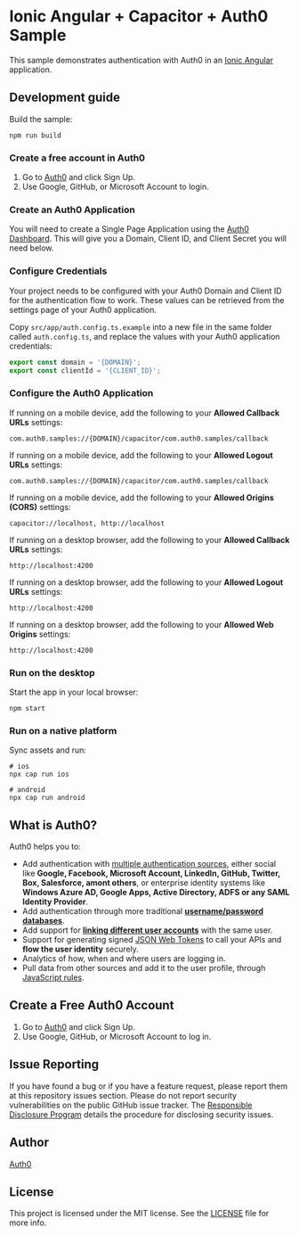# Ionic Angular + Capacitor + Auth0 Sample

This sample demonstrates authentication with Auth0 in an [Ionic Angular](https://ionicframework.com/docs/angular/overview) application.

## Development guide

Build the sample:

```
npm run build
```

### Create a free account in Auth0

1. Go to [Auth0](https://auth0.com) and click Sign Up.
2. Use Google, GitHub, or Microsoft Account to login.

### Create an Auth0 Application

You will need to create a Single Page Application using the [Auth0 Dashboard](https://manage.auth0.com). This will give you a Domain, Client ID, and Client Secret you will need below.

### Configure Credentials

Your project needs to be configured with your Auth0 Domain and Client ID for the authentication flow to work. These values can be retrieved from the settings page of your Auth0 application.

Copy `src/app/auth.config.ts.example` into a new file in the same folder called `auth.config.ts`, and replace the values with your Auth0 application credentials:

```js
export const domain = '{DOMAIN}';
export const clientId = '{CLIENT_ID}';
```

### Configure the Auth0 Application

If running on a mobile device, add the following to your **Allowed Callback URLs** settings:

```text
com.auth0.samples://{DOMAIN}/capacitor/com.auth0.samples/callback
```

If running on a mobile device, add the following to your **Allowed Logout URLs** settings:

```text
com.auth0.samples://{DOMAIN}/capacitor/com.auth0.samples/callback
```

If running on a mobile device, add the following to your **Allowed Origins (CORS)** settings:

```
capacitor://localhost, http://localhost
```

If running on a desktop browser, add the following to your **Allowed Callback URLs** settings:

```
http://localhost:4200
```

If running on a desktop browser, add the following to your **Allowed Logout URLs** settings:

```
http://localhost:4200
```

If running on a desktop browser, add the following to your **Allowed Web Origins** settings:

```
http://localhost:4200
```

### Run on the desktop

Start the app in your local browser:

```
npm start
```

### Run on a native platform

Sync assets and run:

```
# ios
npx cap run ios

# android
npx cap run android
```

## What is Auth0?

Auth0 helps you to:

- Add authentication with [multiple authentication sources](https://docs.auth0.com/identityproviders), either social like **Google, Facebook, Microsoft Account, LinkedIn, GitHub, Twitter, Box, Salesforce, amont others**, or enterprise identity systems like **Windows Azure AD, Google Apps, Active Directory, ADFS or any SAML Identity Provider**.
- Add authentication through more traditional **[username/password databases](https://docs.auth0.com/mysql-connection-tutorial)**.
- Add support for **[linking different user accounts](https://docs.auth0.com/link-accounts)** with the same user.
- Support for generating signed [JSON Web Tokens](https://docs.auth0.com/jwt) to call your APIs and **flow the user identity** securely.
- Analytics of how, when and where users are logging in.
- Pull data from other sources and add it to the user profile, through [JavaScript rules](https://docs.auth0.com/rules).

## Create a Free Auth0 Account

1. Go to [Auth0](https://auth0.com) and click Sign Up.
2. Use Google, GitHub, or Microsoft Account to log in.

## Issue Reporting

If you have found a bug or if you have a feature request, please report them at this repository issues section. Please do not report security vulnerabilities on the public GitHub issue tracker. The [Responsible Disclosure Program](https://auth0.com/whitehat) details the procedure for disclosing security issues.

## Author

[Auth0](https://auth0.com)

## License

This project is licensed under the MIT license. See the [LICENSE](LICENSE) file for more info.
